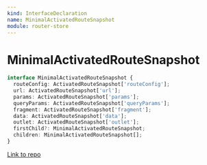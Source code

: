 ```yaml
---
kind: InterfaceDeclaration
name: MinimalActivatedRouteSnapshot
module: router-store
---
```


# MinimalActivatedRouteSnapshot

```ts
interface MinimalActivatedRouteSnapshot {
  routeConfig: ActivatedRouteSnapshot['routeConfig'];
  url: ActivatedRouteSnapshot['url'];
  params: ActivatedRouteSnapshot['params'];
  queryParams: ActivatedRouteSnapshot['queryParams'];
  fragment: ActivatedRouteSnapshot['fragment'];
  data: ActivatedRouteSnapshot['data'];
  outlet: ActivatedRouteSnapshot['outlet'];
  firstChild?: MinimalActivatedRouteSnapshot;
  children: MinimalActivatedRouteSnapshot[];
}
```

[Link to repo](https://github.com/ngrx/platform/blob/master/modules/router-store/src/serializers/minimal_serializer.ts#L4-L14)
